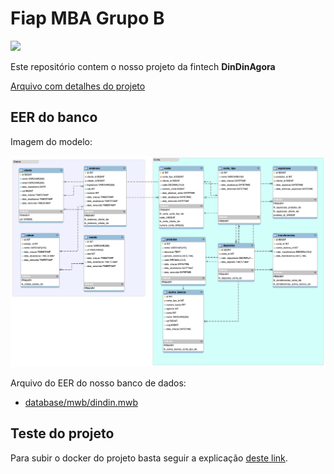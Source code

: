 # Fiap MBA Grupo B

[<img src="https://i.promobit.com.br/268/687551020216058046662025179492.png">](https://www.fiap.com.br/live/mba/mba-em-artificial-intelligence-e-machine-learning)

Este repositório contem o nosso projeto da fintech **DinDinAgora**

[Arquivo com detalhes do projeto](/arquivosMateria/projeto_integrado_MBA_IAML_2022_Arq_Dados_Relacional.pdf)

## EER do banco

Imagem do modelo:

[<img src="/database/EER.png">](/database/EER.png)

Arquivo do EER do nosso banco de dados:

- [database/mwb/dindin.mwb](/database/mwb)

## Teste do projeto

Para subir o docker do projeto basta seguir a explicação [deste link](/database/docker).
